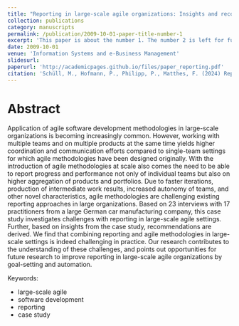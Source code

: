 ```yaml
---
title: "Reporting in large-scale agile organizations: Insights and recommendations from a case study in software development"
collection: publications
category: manuscripts
permalink: /publication/2009-10-01-paper-title-number-1
excerpt: 'This paper is about the number 1. The number 2 is left for future work.'
date: 2009-10-01
venue: 'Information Systems and e-Business Management'
slidesurl: 
paperurl: 'http://academicpages.github.io/files/paper_reporting.pdf'
citation: 'Schüll, M., Hofmann, P., Philipp, P., Matthes, F. (2024) Reporting in large-scale agile organizations: insights and recommendations from a case study in software development. In: Information Systems and e-Business Management. https://doi.org/10.1007/s10257-023-00643-1'
---
```


Abstract
======
Application of agile software development methodologies in large-scale organizations is becoming increasingly common. However, working with multiple teams and on multiple products at the same time yields higher coordination and communication efforts compared to single-team settings for which agile methodologies have been designed originally. With the introduction of agile methodologies at scale also comes the need to be able to report progress and performance not only of individual teams but also on higher aggregation of products and portfolios. Due to faster iterations, production of intermediate work results, increased autonomy of teams, and other novel characteristics, agile methodologies are challenging existing reporting approaches in large organizations. Based on 23 interviews with 17 practitioners from a large German car manufacturing company, this case study investigates challenges with reporting in large-scale agile settings. Further, based on insights from the case study, recommendations are derived. We find that combining reporting and agile methodologies in large-scale settings is indeed challenging in practice. Our research contributes to the understanding of these challenges, and points out opportunities for future research to improve reporting in large-scale agile organizations by goal-setting and automation.

Keywords:
* large-scale agile
* software development
* reporting
* case study